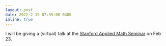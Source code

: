 ```yaml
---
layout: post
date: 2022-2-19 07:59:00-0400
inline: true
---
```


I will be giving a (virtual) talk at the [Stanford Applied Math Seminar](https://mathematics.stanford.edu/events/applied-math) on Feb 23.
